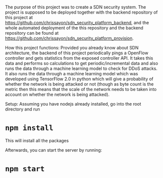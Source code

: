 The purpose of this project was to create a SDN security system. The project is supposed to be deployed together with the backend repository of this project at https://github.com/chrissayon/sdn_security_platform_backend, and the whole automated deployment of the this repository and the backend repository can be found at https://github.com/chrissayon/sdn_security_platform_provision.

How this project functions:
Provided you already know about SDN architecture, the backend of this project periodically pings a OpenFlow controller and gets statistics from the exposed controller API. It takes this data and performs so calculations to get periodic/incremental data and also runs the data through a machine learning model to check for DDoS attacks. It also runs the data through a machine learning model which was developed using TensorFlow 2.0 in python which will give a probability of whether the network is being attacked or not (though as byte count is the metric then this means that the scale of the network needs to be taken into account on whether the network is being attacked). 

Setup:
Assuming you have nodejs already installed, go into the root directory and run
# `npm install`
This will install all the packages

Afterwards, you can start the server by running:
# `npm start`
